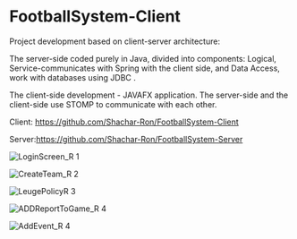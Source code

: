 # FootballSystem-Client

Project development based on client-server architecture:

The server-side coded purely in Java, divided into components:
Logical, Service-communicates with Spring with the client side,
and Data Access, work with databases using JDBC .

The client-side development - JAVAFX application.
The server-side and the client-side use STOMP  to communicate with each other.

Client: https://github.com/Shachar-Ron/FootballSystem-Client

Server:https://github.com/Shachar-Ron/FootballSystem-Server 

![LoginScreen_R 1](https://user-images.githubusercontent.com/57832721/83274858-014bb200-a1d7-11ea-98dd-225302389c15.PNG)

![CreateTeam_R 2](https://user-images.githubusercontent.com/57832721/83274192-1d9b1f00-a1d6-11ea-8efc-d743992abd0b.PNG)

![LeugePolicyR 3](https://user-images.githubusercontent.com/57832721/83274964-2a6c4280-a1d7-11ea-9fcf-4cad896a3134.PNG)

![ADDReportToGame_R 4](https://user-images.githubusercontent.com/57832721/83274994-37893180-a1d7-11ea-808a-cd2be074a996.PNG)

![AddEvent_R 4](https://user-images.githubusercontent.com/57832721/83275017-41ab3000-a1d7-11ea-8609-8edca387d9d2.PNG)

